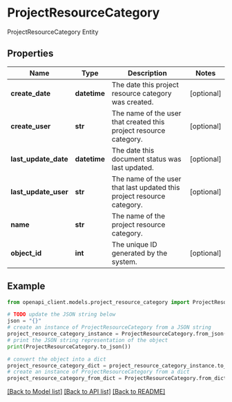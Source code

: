 # ProjectResourceCategory

ProjectResourceCategory Entity

## Properties

Name | Type | Description | Notes
------------ | ------------- | ------------- | -------------
**create_date** | **datetime** | The date this project resource category was created. | [optional] 
**create_user** | **str** | The name of the user that created this project resource category. | [optional] 
**last_update_date** | **datetime** | The date this document status was last updated. | [optional] 
**last_update_user** | **str** | The name of the user that last updated this project resource category. | [optional] 
**name** | **str** | The name of the project resource category. | 
**object_id** | **int** | The unique ID generated by the system. | [optional] 

## Example

```python
from openapi_client.models.project_resource_category import ProjectResourceCategory

# TODO update the JSON string below
json = "{}"
# create an instance of ProjectResourceCategory from a JSON string
project_resource_category_instance = ProjectResourceCategory.from_json(json)
# print the JSON string representation of the object
print(ProjectResourceCategory.to_json())

# convert the object into a dict
project_resource_category_dict = project_resource_category_instance.to_dict()
# create an instance of ProjectResourceCategory from a dict
project_resource_category_from_dict = ProjectResourceCategory.from_dict(project_resource_category_dict)
```
[[Back to Model list]](../README.md#documentation-for-models) [[Back to API list]](../README.md#documentation-for-api-endpoints) [[Back to README]](../README.md)


